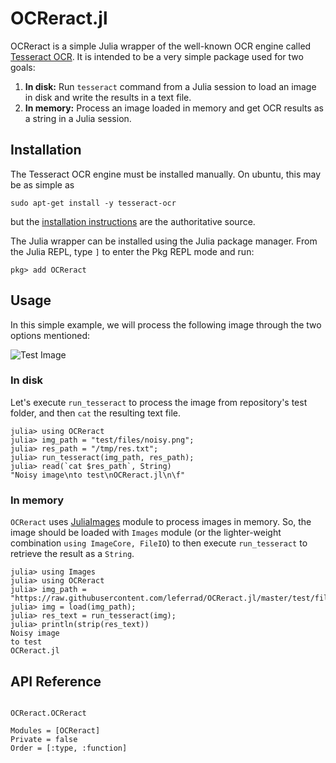 # OCReract.jl

OCReract is a simple Julia wrapper of the well-known OCR engine called [Tesseract OCR](https://github.com/tesseract-ocr/tesseract). It is intended to be a very simple package used for two goals:

1. **In disk:** Run `tesseract` command from a Julia session to load an image in disk and write the results in a text file.
2. **In memory:** Process an image loaded in memory and get OCR results as a string in a Julia session.

## Installation

The Tesseract OCR engine must be installed manually. On ubuntu, this may be as simple as

```
sudo apt-get install -y tesseract-ocr
```

but the [installation instructions](https://tesseract-ocr.github.io/tessdoc/Installation.html) are the authoritative source.

The Julia wrapper can be installed using the Julia package manager. From the Julia REPL, type `]` to enter the Pkg REPL mode and run:

```julia-repl
pkg> add OCReract
```

## Usage

In this simple example, we will process the following image through the two options mentioned:

![Test Image](https://raw.githubusercontent.com/leferrad/OCReract.jl/master/test/files/noisy.png)

### In disk

Let's execute `run_tesseract` to process the image from repository's test folder, and then `cat` the resulting text file.

```julia-repl
julia> using OCReract
julia> img_path = "test/files/noisy.png";
julia> res_path = "/tmp/res.txt";
julia> run_tesseract(img_path, res_path);
julia> read(`cat $res_path`, String)
"Noisy image\nto test\nOCReract.jl\n\f"
```

### In memory

`OCReract` uses [JuliaImages](https://juliaimages.org/latest/) module to process images in memory. So, the image should be loaded with `Images` module (or the lighter-weight combination `using ImageCore, FileIO`) to then execute `run_tesseract` to retrieve the result as a `String`.

```julia-repl
julia> using Images
julia> using OCReract
julia> img_path = "https://raw.githubusercontent.com/leferrad/OCReract.jl/master/test/files/noisy.png";
julia> img = load(img_path);
julia> res_text = run_tesseract(img);
julia> println(strip(res_text))
Noisy image
to test
OCReract.jl

```

## API Reference

```@index
```

```@docs
OCReract.OCReract
```

```@autodocs
Modules = [OCReract]
Private = false
Order = [:type, :function]
```
